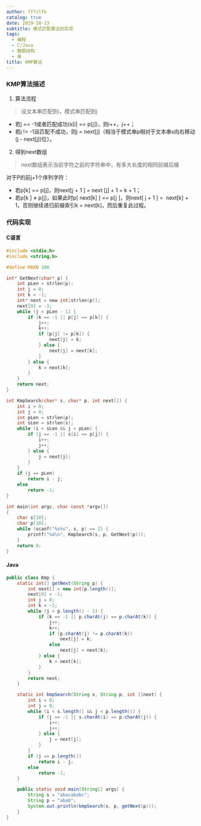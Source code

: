 ```yaml
---
author: fffzlfk
catalog: true
date: 2019-10-13
subtitle: 模式匹配算法的实现
tags:
  - 编程
  - C/Java
  - 数据结构
  - 串
title: KMP算法
---
```



### KMP算法描述
1. 算法流程
>设文本串匹配到i，模式串匹配到j

   * 若j == -1或者匹配成功(s[i] == p[j])，则i++，j++；
   * 若j != -1且匹配不成功，则j = next[j]（相当于模式串p相对于文本串s向右移动(j - next[j])位）。
2. 得到next数组
>next数组表示当前字符之前的字符串中，有多大长度的相同前缀后缀

对于P的前j+1个序列字符：
   * 若p[k] == p[j]，则next[j + 1 ] = next [j] + 1 = k + 1；
   * 若p[k ] ≠ p[j]，如果此时p[ next[k] ] == p[j ]，则next[ j + 1 ] =  next[k] + 1，否则继续递归前缀索引k = next[k]，而后重复此过程。
   
### 代码实现

#### C语言

```c
#include <stdio.h>
#include <string.h>

#define MAXN 100

int* GetNext(char* p) {
	int pLen = strlen(p);
	int j = 0;
	int k = -1;
	int* next = new int[strlen(p)];
	next[0] = -1;
	while (j < pLen - 1) {
		if (k == -1 || p[j] == p[k]) {
			j++;
			k++;
			if (p[j] != p[k]) {
				next[j] = k;
			} else {
				next[j] = next[k];
			}
		} else {
			k = next[k];
		}
	}
	return next;
}

int KmpSearch(char* s, char* p, int next[]) {
	int i = 0;
	int j = 0;
	int pLen = strlen(p);
	int sLen = strlen(s);
	while (i < sLen && j < pLen) {
		if (j == -1 || s[i] == p[j]) {
			i++;
			j++;
		} else {
			j = next[j];
		}
	}
	if (j == pLen)
		return i - j;
	else
		return -1;
}

int main(int argc, char const *argv[])
{
	char s[10];
	char p[10];
	while (scanf("%s%s", s, p) == 2) {
		printf("%d\n", KmpSearch(s, p, GetNext(p)));
	}
	return 0;
}
```
#### Java

```java
public class Kmp {
	static int[] getNext(String p) {
		int next[] = new int[p.length()];
		next[0] = -1;
		int j = 0;
		int k = -1;
		while (j < p.length() - 1) {
			if (k == -1 || p.charAt(j) == p.charAt(k)) {
				j++;
				k++;
				if (p.charAt(j) != p.charAt(k))
					next[j] = k;
				else
					next[j] = next[k];
			} else {
				k = next[k];
			}
		}
		return next;
	}

	static int kmpSearch(String s, String p, int []next) {
		int i = 0;
		int j = 0;
		while (i < s.length() && j < p.length()) {
			if (j == -1 || s.charAt(i) == p.charAt(j)) {
				i++;
				j++;
			} else {
				j = next[j];
			}
		}
		if (j == p.length())
			return i - j;
		else
			return -1;
	}

	public static void main(String[] args) {
		String s = "abacababc";
		String p = "abab";
		System.out.println(kmpSearch(s, p, getNext(p)));
	}
}
```